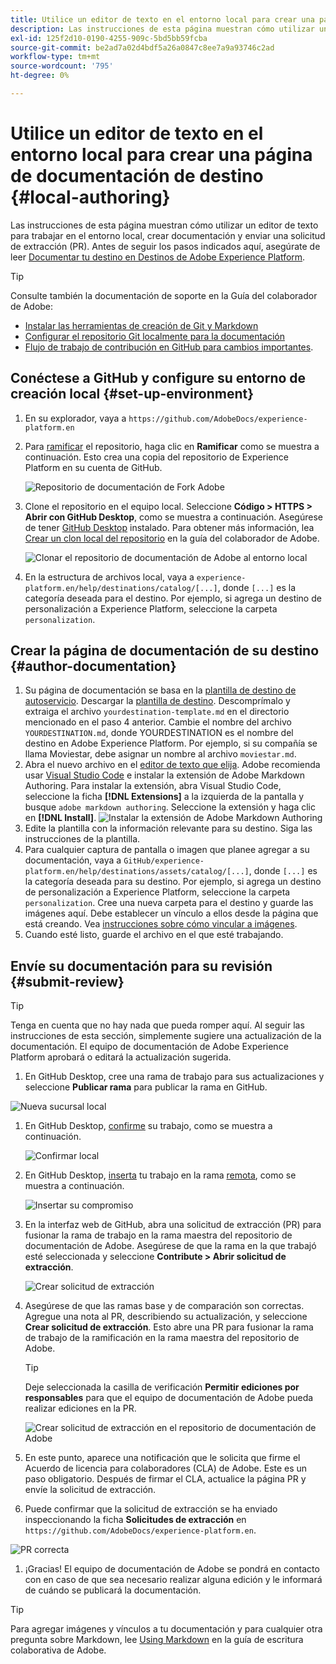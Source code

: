```yaml
---
title: Utilice un editor de texto en el entorno local para crear una página de documentación de destino
description: Las instrucciones de esta página muestran cómo utilizar un editor de texto para trabajar en el entorno local, crear una página de documentación para el destino de Experience Platform y enviarla para su revisión.
exl-id: 125f2d10-0190-4255-909c-5bd5bb59fcba
source-git-commit: be2ad7a02d4bdf5a26a0847c8ee7a9a93746c2ad
workflow-type: tm+mt
source-wordcount: '795'
ht-degree: 0%

---
```


# Utilice un editor de texto en el entorno local para crear una página de documentación de destino {#local-authoring}

Las instrucciones de esta página muestran cómo utilizar un editor de texto para trabajar en el entorno local, crear documentación y enviar una solicitud de extracción (PR). Antes de seguir los pasos indicados aquí, asegúrate de leer [Documentar tu destino en Destinos de Adobe Experience Platform](./documentation-instructions.md).

>[!TIP]
>
>Consulte también la documentación de soporte en la Guía del colaborador de Adobe:
>
>* [Instalar las herramientas de creación de Git y Markdown](https://experienceleague.adobe.com/docs/contributor/contributor-guide/setup/install-tools.html?lang=es)
>* [Configurar el repositorio Git localmente para la documentación](https://experienceleague.adobe.com/docs/contributor/contributor-guide/setup/local-repo.html?lang=es)
>* [Flujo de trabajo de contribución en GitHub para cambios importantes](https://experienceleague.adobe.com/docs/contributor/contributor-guide/setup/full-workflow.html?lang=es).

## Conéctese a GitHub y configure su entorno de creación local {#set-up-environment}

1. En su explorador, vaya a `https://github.com/AdobeDocs/experience-platform.en`
2. Para [ramificar](https://experienceleague.adobe.com/docs/contributor/contributor-guide/setup/local-repo.html?lang=es#fork-the-repository) el repositorio, haga clic en **Ramificar** como se muestra a continuación. Esto crea una copia del repositorio de Experience Platform en su cuenta de GitHub.

   ![Repositorio de documentación de Fork Adobe](../assets/docs-framework/ssd-fork-repository.gif)

3. Clone el repositorio en el equipo local. Seleccione **Código > HTTPS > Abrir con GitHub Desktop**, como se muestra a continuación. Asegúrese de tener [GitHub Desktop](https://desktop.github.com/) instalado. Para obtener más información, lea [Crear un clon local del repositorio](https://experienceleague.adobe.com/docs/contributor/contributor-guide/setup/local-repo.html?lang=es#create-a-local-clone-of-the-repository) en la guía del colaborador de Adobe.

   ![Clonar el repositorio de documentación de Adobe al entorno local](../assets/docs-framework/clone-local.png)

4. En la estructura de archivos local, vaya a `experience-platform.en/help/destinations/catalog/[...]`, donde `[...]` es la categoría deseada para el destino. Por ejemplo, si agrega un destino de personalización a Experience Platform, seleccione la carpeta `personalization`.

## Crear la página de documentación de su destino {#author-documentation}

1. Su página de documentación se basa en la [plantilla de destino de autoservicio](../docs-framework/self-service-template.md). Descargar la [plantilla de destino](../assets/docs-framework/yourdestination-template.zip). Descomprímalo y extraiga el archivo `yourdestination-template.md` en el directorio mencionado en el paso 4 anterior.  Cambie el nombre del archivo `YOURDESTINATION.md`, donde YOURDESTINATION es el nombre del destino en Adobe Experience Platform. Por ejemplo, si su compañía se llama Moviestar, debe asignar un nombre al archivo `moviestar.md`.
2. Abra el nuevo archivo en el [editor de texto que elija](https://experienceleague.adobe.com/docs/contributor/contributor-guide/setup/install-tools.html?lang=es#understand-markdown-editors). Adobe recomienda usar [Visual Studio Code](https://code.visualstudio.com/) e instalar la extensión de Adobe Markdown Authoring. Para instalar la extensión, abra Visual Studio Code, seleccione la ficha **[!DNL Extensions]** a la izquierda de la pantalla y busque `adobe markdown authoring`. Seleccione la extensión y haga clic en **[!DNL Install]**.
   ![Instalar la extensión de Adobe Markdown Authoring](../assets/docs-framework/install-adobe-markdown-extension.gif)
3. Edite la plantilla con la información relevante para su destino. Siga las instrucciones de la plantilla.
4. Para cualquier captura de pantalla o imagen que planee agregar a su documentación, vaya a `GitHub/experience-platform.en/help/destinations/assets/catalog/[...]`, donde `[...]` es la categoría deseada para su destino. Por ejemplo, si agrega un destino de personalización a Experience Platform, seleccione la carpeta `personalization`. Cree una nueva carpeta para el destino y guarde las imágenes aquí. Debe establecer un vínculo a ellos desde la página que está creando. Vea [instrucciones sobre cómo vincular a imágenes](https://experienceleague.adobe.com/docs/contributor/contributor-guide/writing-essentials/linking.html?lang=es#link-to-images).
5. Cuando esté listo, guarde el archivo en el que esté trabajando.

## Envíe su documentación para su revisión {#submit-review}

>[!TIP]
>
>Tenga en cuenta que no hay nada que pueda romper aquí. Al seguir las instrucciones de esta sección, simplemente sugiere una actualización de la documentación. El equipo de documentación de Adobe Experience Platform aprobará o editará la actualización sugerida.

1. En GitHub Desktop, cree una rama de trabajo para sus actualizaciones y seleccione **Publicar rama** para publicar la rama en GitHub.

![Nueva sucursal local](../assets/docs-framework/new-branch-local.gif)

1. En GitHub Desktop, [confirme](https://docs.github.com/en/free-pro-team@latest/github/getting-started-with-github/github-glossary#commit) su trabajo, como se muestra a continuación.

   ![Confirmar local](../assets/docs-framework/commit-local.png)

1. En GitHub Desktop, [inserta](https://docs.github.com/en/free-pro-team@latest/github/getting-started-with-github/github-glossary#push) tu trabajo en la rama [remota](https://docs.github.com/en/free-pro-team@latest/github/getting-started-with-github/github-glossary#remote), como se muestra a continuación.

   ![Insertar su compromiso](../assets/docs-framework/push-local-to-remote.png)

1. En la interfaz web de GitHub, abra una solicitud de extracción (PR) para fusionar la rama de trabajo en la rama maestra del repositorio de documentación de Adobe. Asegúrese de que la rama en la que trabajó esté seleccionada y seleccione **Contribute > Abrir solicitud de extracción**.

   ![Crear solicitud de extracción](../assets/docs-framework/ssd-create-pull-request-1.gif)

1. Asegúrese de que las ramas base y de comparación son correctas. Agregue una nota al PR, describiendo su actualización, y seleccione **Crear solicitud de extracción**. Esto abre una PR para fusionar la rama de trabajo de la ramificación en la rama maestra del repositorio de Adobe.

   >[!TIP]
   >
   >Deje seleccionada la casilla de verificación **Permitir ediciones por responsables** para que el equipo de documentación de Adobe pueda realizar ediciones en la PR.

   ![Crear solicitud de extracción en el repositorio de documentación de Adobe](../assets/docs-framework/ssd-create-pull-request-2.png)

1. En este punto, aparece una notificación que le solicita que firme el Acuerdo de licencia para colaboradores (CLA) de Adobe. Este es un paso obligatorio. Después de firmar el CLA, actualice la página PR y envíe la solicitud de extracción.

1. Puede confirmar que la solicitud de extracción se ha enviado inspeccionando la ficha **Solicitudes de extracción** en `https://github.com/AdobeDocs/experience-platform.en`.

![PR correcta](../assets/docs-framework/ssd-pr-successful.png)

1. ¡Gracias! El equipo de documentación de Adobe se pondrá en contacto con en caso de que sea necesario realizar alguna edición y le informará de cuándo se publicará la documentación.

>[!TIP]
>
>Para agregar imágenes y vínculos a tu documentación y para cualquier otra pregunta sobre Markdown, lee [Using Markdown](https://experienceleague.adobe.com/docs/contributor/contributor-guide/writing-essentials/markdown.html?lang=es) en la guía de escritura colaborativa de Adobe.
